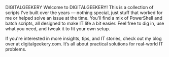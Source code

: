 DIGITALGEEKERY
Welcome to DIGITALGEEKERY! This is a collection of scripts I've built over the years — nothing special, just stuff that worked for me or helped solve an issue at the time. You'll find a mix of PowerShell and batch scripts, all designed to make IT life a bit easier. Feel free to dig in, use what you need, and tweak it to fit your own setup.

If you're interested in more insights, tips, and IT stories, check out my blog over at digitalgeekery.com. It’s all about practical solutions for real-world IT problems.
